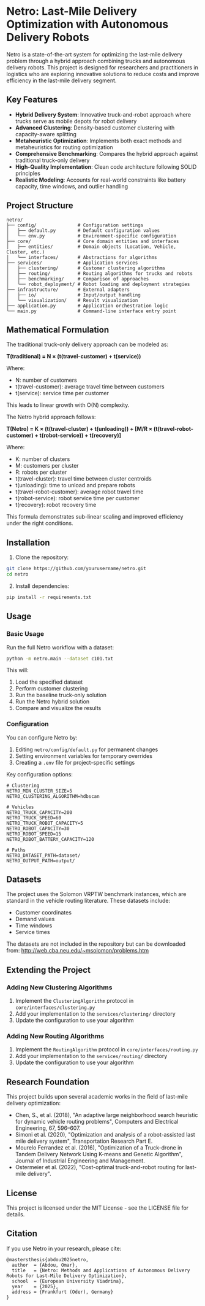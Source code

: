 # Netro: Last-Mile Delivery Optimization with Autonomous Delivery Robots

Netro is a state-of-the-art system for optimizing the last-mile delivery problem through a hybrid approach combining trucks and autonomous delivery robots. This project is designed for researchers and practitioners in logistics who are exploring innovative solutions to reduce costs and improve efficiency in the last-mile delivery segment.

## Key Features

- **Hybrid Delivery System**: Innovative truck-and-robot approach where trucks serve as mobile depots for robot delivery
- **Advanced Clustering**: Density-based customer clustering with capacity-aware splitting
- **Metaheuristic Optimization**: Implements both exact methods and metaheuristics for routing optimization
- **Comprehensive Benchmarking**: Compares the hybrid approach against traditional truck-only delivery
- **High-Quality Implementation**: Clean code architecture following SOLID principles
- **Realistic Modeling**: Accounts for real-world constraints like battery capacity, time windows, and outlier handling

## Project Structure

```
netro/
├── config/               # Configuration settings
│   ├── default.py        # Default configuration values
│   └── env.py            # Environment-specific configuration
├── core/                 # Core domain entities and interfaces
│   ├── entities/         # Domain objects (Location, Vehicle, Cluster, etc.)
│   └── interfaces/       # Abstractions for algorithms
├── services/             # Application services
│   ├── clustering/       # Customer clustering algorithms
│   ├── routing/          # Routing algorithms for trucks and robots
│   ├── benchmarking/     # Comparison of approaches
│   └── robot_deployment/ # Robot loading and deployment strategies
├── infrastructure/       # External adapters
│   ├── io/               # Input/output handling
│   └── visualization/    # Result visualization
├── application.py        # Application orchestration logic
└── main.py               # Command-line interface entry point
```

## Mathematical Formulation

The traditional truck-only delivery approach can be modeled as:

**T(traditional) = N × (t(travel-customer) + t(service))**

Where:

- N: number of customers
- t(travel-customer): average travel time between customers
- t(service): service time per customer

This leads to linear growth with O(N) complexity.

The Netro hybrid approach follows:

**T(Netro) = K × (t(travel-cluster) + t(unloading)) + [M/R × (t(travel-robot-customer) + t(robot-service)) + t(recovery)]**

Where:

- K: number of clusters
- M: customers per cluster
- R: robots per cluster
- t(travel-cluster): travel time between cluster centroids
- t(unloading): time to unload and prepare robots
- t(travel-robot-customer): average robot travel time
- t(robot-service): robot service time per customer
- t(recovery): robot recovery time

This formula demonstrates sub-linear scaling and improved efficiency under the right conditions.

## Installation

1. Clone the repository:

```bash
git clone https://github.com/yourusername/netro.git
cd netro
```

2. Install dependencies:

```bash
pip install -r requirements.txt
```

## Usage

### Basic Usage

Run the full Netro workflow with a dataset:

```bash
python -m netro.main --dataset c101.txt
```

This will:

1. Load the specified dataset
2. Perform customer clustering
3. Run the baseline truck-only solution
4. Run the Netro hybrid solution
5. Compare and visualize the results

### Configuration

You can configure Netro by:

1. Editing `netro/config/default.py` for permanent changes
2. Setting environment variables for temporary overrides
3. Creating a `.env` file for project-specific settings

Key configuration options:

```
# Clustering
NETRO_MIN_CLUSTER_SIZE=5
NETRO_CLUSTERING_ALGORITHM=hdbscan

# Vehicles
NETRO_TRUCK_CAPACITY=200
NETRO_TRUCK_SPEED=60
NETRO_TRUCK_ROBOT_CAPACITY=5
NETRO_ROBOT_CAPACITY=30
NETRO_ROBOT_SPEED=15
NETRO_ROBOT_BATTERY_CAPACITY=120

# Paths
NETRO_DATASET_PATH=dataset/
NETRO_OUTPUT_PATH=output/
```

## Datasets

The project uses the Solomon VRPTW benchmark instances, which are standard in the vehicle routing literature. These datasets include:

- Customer coordinates
- Demand values
- Time windows
- Service times

The datasets are not included in the repository but can be downloaded from:
http://web.cba.neu.edu/~msolomon/problems.htm

## Extending the Project

### Adding New Clustering Algorithms

1. Implement the `ClusteringAlgorithm` protocol in `core/interfaces/clustering.py`
2. Add your implementation to the `services/clustering/` directory
3. Update the configuration to use your algorithm

### Adding New Routing Algorithms

1. Implement the `RoutingAlgorithm` protocol in `core/interfaces/routing.py`
2. Add your implementation to the `services/routing/` directory
3. Update the configuration to use your algorithm

## Research Foundation

This project builds upon several academic works in the field of last-mile delivery optimization:

- Chen, S., et al. (2018), "An adaptive large neighborhood search heuristic for dynamic vehicle routing problems", Computers and Electrical Engineering, 67, 596–607.
- Simoni et al. (2020), "Optimization and analysis of a robot-assisted last mile delivery system", Transportation Research Part E.
- Mourelo Ferrandez et al. (2016), "Optimization of a Truck-drone in Tandem Delivery Network Using K-means and Genetic Algorithm", Journal of Industrial Engineering and Management.
- Ostermeier et al. (2022), "Cost-optimal truck-and-robot routing for last-mile delivery".

## License

This project is licensed under the MIT License - see the LICENSE file for details.

## Citation

If you use Netro in your research, please cite:

```
@mastersthesis{abdou2025netro,
  author  = {Abdou, Omar},
  title   = {Netro: Methods and Applications of Autonomous Delivery Robots for Last-Mile Delivery Optimization},
  school  = {European University Viadrina},
  year    = {2025},
  address = {Frankfurt (Oder), Germany}
}
```
